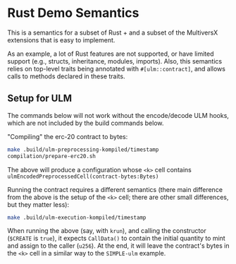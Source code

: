 Rust Demo Semantics
===================

This is a semantics for a subset of Rust + and a subset of the MultiversX
extensions that is easy to implement.

As an example, a lot of Rust features are not supported, or have limited support
(e.g., structs, inheritance, modules, imports).
Also, this semantics relies on top-level traits being annotated with
`#[ulm::contract]`, and allows calls to methods declared in these
traits.

Setup for ULM
-------------

The commands below will not work without the encode/decode ULM hooks,
which are not included by the build commands below.

"Compiling" the erc-20 contract to bytes:

```sh
make .build/ulm-preprocessing-kompiled/timestamp
compilation/prepare-erc20.sh
```

The above will produce a configuration whose `<k>` cell contains
`ulmEncodedPreprocessedCell(contract-bytes:Bytes)`

Running the contract requires a different semantics (there main difference from
the above is the setup of the `<k>` cell; there are other small differences, but
they matter less):

```sh
make .build/ulm-execution-kompiled/timestamp
```
When running the above (say, with `krun`), and calling the constructor
(`$CREATE` is `true`), it expects `CallData()` to contain the initial quantity
to mint and assign to the caller (`u256`). At the end, it will leave the
contract's bytes in the `<k>` cell in a similar way to the `SIMPLE-ulm` example.
